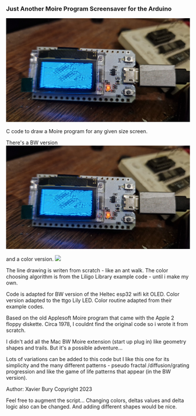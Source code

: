### Just Another Moire Program Screensaver for the Arduino

![](/img/20230115_164808.jpg)

C code to draw a Moire program for any given size screen.

There's a BW version
![](/img/20230115_164808.jpg)

and a color version.
![](/img/20230205_080853.jpg.jpg)

The line drawing is writen from scratch - like an ant walk. 
The color choosing algorithm is from the Liligo Library example code - until i make my own. 

Code is adapted for BW version of the Heltec esp32 wifi kit OLED. 
Color version adapted to the ttgo Lily LED. Color routine adapted from their example codes.


Based on the old Applesoft Moire program that came with the Apple 2 floppy diskette.
Circa 1978, I couldnt find the original code so i wrote it from scratch. 

I didn't add all the Mac BW Moire extension (start up plug in) like geometry shapes and trails. 
But it's a possible adventure...

Lots of variations can be added to this code but I like this one for its simplicity and the many different patterns - pseudo fractal /diffusion/grating progression and like the game of life patterns that appear (in the BW version). 

Author: Xavier Bury
Copyright 2023

Feel free to augment the script... Changing colors, deltas values and delta logic also can be changed. And adding different shapes would be nice. 



